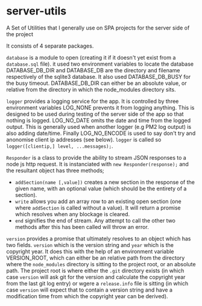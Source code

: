 # server-utils
A Set of Utilities that I generally use on SPA projects for the server side of the project

It consists of 4 separate packages.  

`database` is a module to open (creating it if it doesn't yet exist from a `database.sql` file).  it used two environment variables to locate the database DATABASE_DB_DIR and DATABASE_DB are the directory and filename respectively of the sqlite3 database. It also used DATABASE_DB_BUSY for the busy timeout.  DATABASE_DB_DIR can either be an absolute value, or relative from the directory in which the node_modules directory sits.

`logger` provides a logging service for the app.  It is controlled by three environment variables LOG_NONE prevents it from logging anything.
This is designed to be used during testing of the server side of the app so that nothing is logged.  LOG_NO_DATE omits the date and time from
the logged output.  This is generally used when another logger (e.g PM2 log output) is also adding date/time.  Finally LOG_NO_ENCODE is used
to say don't try and anonomise client ip addresses (see below).  `logger` is called so `logger([clientip,] level, ...messages);`.  

`Responder` is a class to provide the ability to stream JSON responses to a node js http request. It is instanciated
with `new Responder(response);` and the resultant object has three methods;

- `addSection(name [,value])` creates a new section in the response of the given name, with an optional value (which should
   be the entirety of a section).
- `write` allows you add an array row to an existing open section (one where `addSection` is called without a value). It will return a 
  promise which resolves when any blockage is cleared.
- `end` signifies the end of stream.  Any attempt to call the other two methods after this has been called will throw an error.

`version` provides a promise that ultimately resolves to an object which has two fields.  `version` which is the version string and `year` which is the copyright year.  It does this with the help of an environment variable VERSION_ROOT, which can either be an relative path from the directory where the `node_modules` directory is sitting to the project root, or an absolute path. The project root is where either the `.git` directory exists (in which case `version` will ask git for the version and calculate the copyright year from the last git log entry) or wgere a `release.info` file is sitting (in which case `version` will expect that to contain a version string and have a modification time from which the copyright year can be derived). 
